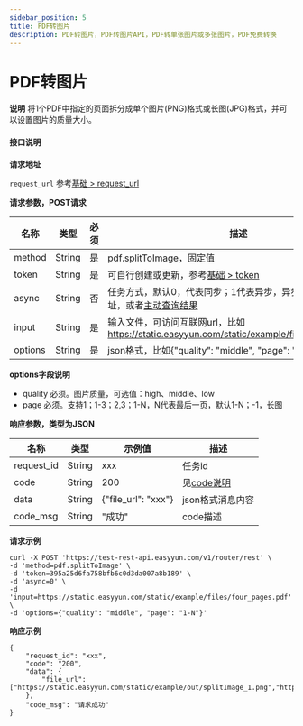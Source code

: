 ```yaml
---
sidebar_position: 5
title: PDF转图片
description: PDF转图片，PDF转图片API，PDF转单张图片或多张图片，PDF免费转换
---
```


# PDF转图片


**说明**
将1个PDF中指定的页面拆分成单个图片(PNG)格式或长图(JPG)格式，并可以设置图片的质量大小。




#### 接口说明

**请求地址**

`request_url` 参考[基础 > request_url](/docs/api/base#request-url)


**请求参数，POST请求**

| 名称 | 类型 | 必须 | 描述 |
| --- | --- | --- | --- |
| method | String | 是 | pdf.splitToImage，固定值 |
| token | String | 是 | 可自行创建或更新，参考[基础 > token](/docs/api/base#token)|
| async | String | 否 | 任务方式，默认0，代表同步；1代表异步，异步需要设置回调地址，或者[主动查询结果](/docs/api/pdf.task-result) |
| input | String | 是 | 输入文件，可访问互联网url，比如 https://static.easyyun.com/static/example/files/one_page.pdf |
| options | String | 是 | json格式，比如{"quality": "middle", "page": "1"} |

**options字段说明**

- quality 必须。图片质量，可选值：high、middle、low
- page 必须。支持1；1-3；2,3；1-N，N代表最后一页，默认1-N；-1，长图



**响应参数，类型为JSON**

| 名称 | 类型 | 示例值 | 描述 |
| --- | --- | --- | --- |
| request_id | String | xxx | 任务id |
| code | String | 200 | 见[code说明](/docs/api/code) |
| data | String | {"file_url": "xxx"} | json格式消息内容 |
| code_msg | String | "成功" | code描述 |

**请求示例**
```shell
curl -X POST 'https://test-rest-api.easyyun.com/v1/router/rest' \
-d 'method=pdf.splitToImage' \
-d 'token=395a25d6fa758bfb6c0d3da007a8b189' \
-d 'async=0' \
-d 'input=https://static.easyyun.com/static/example/files/four_pages.pdf' \
-d 'options={"quality": "middle", "page": "1-N"}'
```

**响应示例**
```shell
{
	"request_id": "xxx",
	"code": "200",
	"data": {
		"file_url": ["https://static.easyyun.com/static/example/out/splitImage_1.png","https://static.easyyun.com/static/example/out/splitImage_2.png","https://static.easyyun.com/static/example/out/splitImage_3.png","https://static.easyyun.com/static/example/out/extract/splitImage_4.png"]
	},
	"code_msg": "请求成功"
}
```
